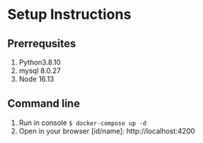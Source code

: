 # Setup Instructions

## Prerrequsites

1. Python3.8.10
2. mysql 8.0.27
3. Node 16.13

## Command line

1. Run in console `$ docker-compose up -d`
2. Open in your browser [id/name]: http://localhost:4200
